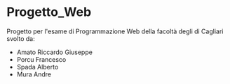 # Progetto_Web
Progetto per l'esame di Programmazione Web della facoltà degli di Cagliari svolto da:
- Amato Riccardo Giuseppe
- Porcu Francesco
- Spada Alberto
- Mura Andre 

